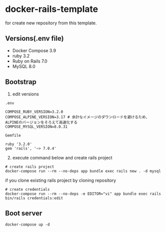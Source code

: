 # docker-rails-template

for create new repository from this template.

## Versions(.env file)

- Docker Compose 3.9
- ruby 3.2
- Ruby on Rails 7.0
- MySQL 8.0

## Bootstrap

1. edit versions

```env
.env

COMPOSE_RUBY_VERSION=3.2.0
COMPOSE_ALPINE_VERSION=3.17 # 余計なイメージのダウンロードを避けるため、ALPINEのバージョンをそろえて高速化する
COMPOSE_MYSQL_VERSION=8.0.31
```

```gemfile
Gemfile

ruby '3.2.0'
gem 'rails', '~> 7.0.4'
```

2. execute command below and create rails project

```shell
# create rails project
docker-compose run --rm --no-deps app bundle exec rails new . -d mysql
```

if you clone existing rails project by cloning repository

```shell
# create credentials
docker-compose run --rm --no-deps -e EDITOR="vi" app bundle exec rails bin/rails credentials:edit
```

## Boot server

```shell
docker-compose up -d
```
